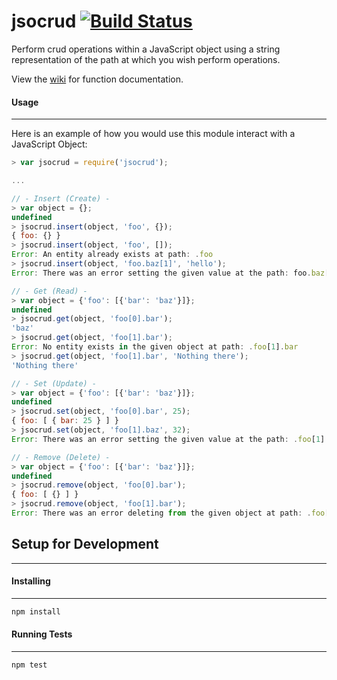 # jsocrud [![Build Status](https://travis-ci.org/vertical-knowledge/jsocrud.svg?branch=master)](https://travis-ci.org/vertical-knowledge/jsocrud)
Perform crud operations within a JavaScript object using a string representation of the path at which you wish perform operations.

View the [wiki](https://github.com/vertical-knowledge/jsocrud/wiki/JSOCRUD.API) for function documentation.

#### Usage
--------------
Here is an example of how you would use this module interact with a JavaScript Object:
```js
> var jsocrud = require('jsocrud');

...

// - Insert (Create) -
> var object = {};
undefined
> jsocrud.insert(object, 'foo', {});
{ foo: {} }
> jsocrud.insert(object, 'foo', []);
Error: An entity already exists at path: .foo
> jsocrud.insert(object, 'foo.baz[1]', 'hello');
Error: There was an error setting the given value at the path: foo.baz[1]

// - Get (Read) -
> var object = {'foo': [{'bar': 'baz'}]};
undefined
> jsocrud.get(object, 'foo[0].bar');
'baz'
> jsocrud.get(object, 'foo[1].bar');
Error: No entity exists in the given object at path: .foo[1].bar
> jsocrud.get(object, 'foo[1].bar', 'Nothing there');
'Nothing there'

// - Set (Update) -
> var object = {'foo': [{'bar': 'baz'}]};
undefined
> jsocrud.set(object, 'foo[0].bar', 25);
{ foo: [ { bar: 25 } ] }
> jsocrud.set(object, 'foo[1].baz', 32);
Error: There was an error setting the given value at the path: .foo[1].baz

// - Remove (Delete) -
> var object = {'foo': [{'bar': 'baz'}]};
undefined
> jsocrud.remove(object, 'foo[0].bar');
{ foo: [ {} ] }
> jsocrud.remove(object, 'foo[1].bar');
Error: There was an error deleting from the given object at path: .foo[1].bar
```




## Setup for Development
--------------

#### Installing
--------------
```sh
npm install
```

#### Running Tests
--------------
```sh
npm test
```
